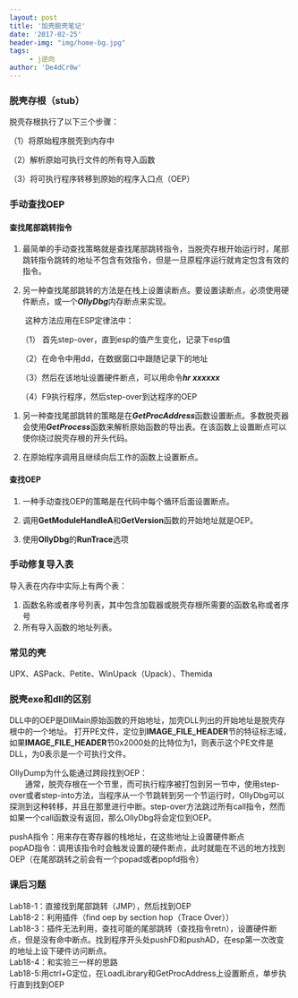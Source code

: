 ```yaml
---
layout: post
title: '加壳脱壳笔记'
date: '2017-02-25'
header-img: "img/home-bg.jpg"
tags:
     - j逆向
author: 'De4dCr0w'
---
```


### 脱壳存根（stub） ###
脱壳存根执行了以下三个步骤：  

（1）将原始程序脱壳到内存中  

（2）解析原始可执行文件的所有导入函数  

（3）将可执行程序转移到原始的程序入口点（OEP）



### 手动查找OEP ###
#### 查找尾部跳转指令 ####


1. 最简单的手动查找策略就是查找尾部跳转指令，当脱壳存根开始运行时，尾部跳转指令跳转的地址不包含有效指令，但是一旦原程序运行就肯定包含有效的指令。


1. 另一种查找尾部跳转的方法是在栈上设置读断点。要设置读断点，必须使用硬件断点，或一个***OllyDbg***内存断点来实现。

　　这种方法应用在ESP定律法中：  

　　（1） 首先step-over，直到esp的值产生变化，记录下esp值  

　　（2）在命令中用dd，在数据窗口中跟随记录下的地址  
 
　　（3）然后在该地址设置硬件断点，可以用命令***hr xxxxxx***  

　　（4）F9执行程序，然后step-over到达程序的OEP



1.  另一种查找尾部跳转的策略是在***GetProcAddress***函数设置断点。多数脱壳器会使用***GetProcess***函数来解析原始函数的导出表。在该函数上设置断点可以使你绕过脱壳存根的开头代码。


1. 在原始程序调用且继续向后工作的函数上设置断点。
#### 查找OEP ####


1. 一种手动查找OEP的策略是在代码中每个循环后面设置断点。


1. 调用**GetModuleHandleA**和**GetVersion**函数的开始地址就是OEP。


1. 使用**OllyDbg**的**RunTrace**选项

### 手动修复导入表 ###
导入表在内存中实际上有两个表：
1. 函数名称或者序号列表，其中包含加载器或脱壳存根所需要的函数名称或者序号
2. 所有导入函数的地址列表。

### 常见的壳 ###
UPX、ASPack、Petite、WinUpack（Upack）、Themida

### 脱壳exe和dll的区别 ###
DLL中的OEP是DllMain原始函数的开始地址，加壳DLL列出的开始地址是脱壳存根中的一个地址。
打开PE文件，定位到**IMAGE_FILE_HEADER**节的特征标志域，如果**IMAGE_FILE_HEADER**节0x2000处的比特位为1，则表示这个PE文件是DLL，为0表示是一个可执行文件。

OllyDump为什么能通过跨段找到OEP：  
　　通常，脱壳存根在一个节里，而可执行程序被打包到另一节中，使用step-over或者step-into方法，当程序从一个节跳转到另一个节运行时，OllyDbg可以探测到这种转移，并且在那里进行中断。step-over方法跳过所有call指令，然而如果一个call函数没有返回，那么OllyDbg将会定位到OEP。

pushA指令：用来存在寄存器的栈地址，在这些地址上设置硬件断点  
popAD指令：调用该指令时会触发设置的硬件断点，此时就能在不远的地方找到OEP（在尾部跳转之前会有一个popad或者popfd指令）
### 课后习题 ###
Lab18-1：直接找到尾部跳转（JMP），然后找到OEP  
Lab18-2：利用插件（find oep by section hop（Trace Over））  
Lab18-3：插件无法利用，查找可能的尾部跳转（查找指令retn），设置硬件断点，但是没有命中断点。找到程序开头处pushFD和pushAD，在esp第一次改变的地址上设下硬件访问断点。  
Lab18-4：和实验三一样的思路  
Lab18-5:用ctrl+G定位，在LoadLibrary和GetProcAddress上设置断点，单步执行直到找到OEP
